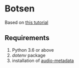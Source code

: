 # Botsen

Based on [this tutorial](https://realpython.com/how-to-make-a-discord-bot-python/)

## Requirements
1. Python 3.6 or above
2. *dotenv* package
3. installation of [audio-metadata](https://pypi.org/project/audio-metadata/)
